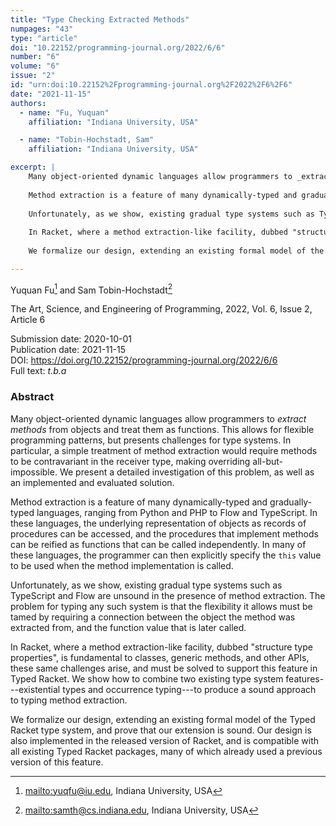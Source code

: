 ```yaml
---
title: "Type Checking Extracted Methods"
numpages: "43"
type: "article"
doi: "10.22152/programming-journal.org/2022/6/6"
number: "6"
volume: "6"
issue: "2"
id: "urn:doi:10.22152%2Fprogramming-journal.org%2F2022%2F6%2F6"
date: "2021-11-15"
authors: 
  - name: "Fu, Yuquan"
    affiliation: "Indiana University, USA"

  - name: "Tobin-Hochstadt, Sam"
    affiliation: "Indiana University, USA"

excerpt: |
    Many object-oriented dynamic languages allow programmers to _extract methods_ from objects and treat them as functions. This allows for flexible programming patterns, but presents challenges for type systems. In particular, a simple treatment of method extraction would require methods to be contravariant in the receiver type, making overriding all-but-impossible. We present a detailed investigation of this problem, as well as an implemented and evaluated solution.
    
    Method extraction is a feature of many dynamically-typed and gradually-typed languages, ranging from Python and PHP to Flow and TypeScript. In these languages, the underlying representation of objects as records of procedures can be accessed, and the procedures that implement methods can be reified as functions that can be called independently. In many of these languages, the programmer can then explicitly specify the `this` value to be used when the method implementation is called.
    
    Unfortunately, as we show, existing gradual type systems such as TypeScript and Flow are unsound in the presence of method extraction. The problem for typing any such system is that the flexibility it allows must be tamed by requiring a connection between the object the method was extracted from, and the function value that is later called.
    
    In Racket, where a method extraction-like facility, dubbed "structure type properties", is fundamental to classes, generic methods, and other APIs, these same challenges arise, and must be solved to support this feature in Typed Racket. We show how to combine two existing type system features---existential types and occurrence typing---to produce a sound approach to typing method extraction.
    
    We formalize our design, extending an existing formal model of the Typed Racket type system, and prove that our extension is sound. Our design is also implemented in the released version of Racket, and is compatible with all existing Typed Racket packages, many of which already used a previous version of this feature.

---
```

Yuquan Fu[^1] and Sam Tobin-Hochstadt[^2]

The Art, Science, and Engineering of Programming, 2022, Vol. 6, Issue 2, Article 6

Submission date: 2020-10-01  
Publication date: 2021-11-15  
DOI: <https://doi.org/10.22152/programming-journal.org/2022/6/6>  
Full text: *t.b.a*  


### Abstract
Many object-oriented dynamic languages allow programmers to _extract methods_ from objects and treat them as functions. This allows for flexible programming patterns, but presents challenges for type systems. In particular, a simple treatment of method extraction would require methods to be contravariant in the receiver type, making overriding all-but-impossible. We present a detailed investigation of this problem, as well as an implemented and evaluated solution.

Method extraction is a feature of many dynamically-typed and gradually-typed languages, ranging from Python and PHP to Flow and TypeScript. In these languages, the underlying representation of objects as records of procedures can be accessed, and the procedures that implement methods can be reified as functions that can be called independently. In many of these languages, the programmer can then explicitly specify the `this` value to be used when the method implementation is called.

Unfortunately, as we show, existing gradual type systems such as TypeScript and Flow are unsound in the presence of method extraction. The problem for typing any such system is that the flexibility it allows must be tamed by requiring a connection between the object the method was extracted from, and the function value that is later called.

In Racket, where a method extraction-like facility, dubbed "structure type properties", is fundamental to classes, generic methods, and other APIs, these same challenges arise, and must be solved to support this feature in Typed Racket. We show how to combine two existing type system features---existential types and occurrence typing---to produce a sound approach to typing method extraction.

We formalize our design, extending an existing formal model of the Typed Racket type system, and prove that our extension is sound. Our design is also implemented in the released version of Racket, and is compatible with all existing Typed Racket packages, many of which already used a previous version of this feature.


[^1]: <mailto:yuqfu@iu.edu>, Indiana University, USA
[^2]: <mailto:samth@cs.indiana.edu>, Indiana University, USA
